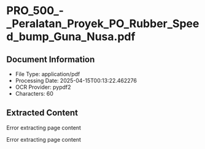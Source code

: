 # PRO_500_-_Peralatan_Proyek_PO_Rubber_Speed_bump_Guna_Nusa.pdf

## Document Information
- File Type: application/pdf
- Processing Date: 2025-04-15T00:13:22.462276
- OCR Provider: pypdf2
- Characters: 60

## Extracted Content

Error extracting page content

Error extracting page content
